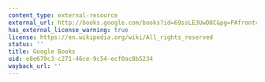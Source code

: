 ```yaml
---
content_type: external-resource
external_url: http://books.google.com/books?id=69ssLE3UwD8C&pg=PAfrontcover
has_external_license_warning: true
license: https://en.wikipedia.org/wiki/All_rights_reserved
status: ''
title: Google Books
uid: e8e679c3-c271-46ce-9c54-ecf0ac8b5234
wayback_url: ''
---
```

